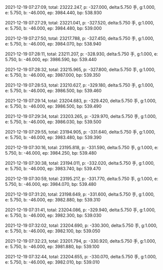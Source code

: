 2021-12-19 07:27:09, total: 23222.247, p: -327.000, delta:5.750 手, g:1.000, e: 5.750, b: -46.000, ep: 3984.440, bp: 538.930

2021-12-19 07:27:29, total: 23221.041, p: -327.520, delta:5.750 手, g:1.000, e: 5.750, b: -46.000, ep: 3984.480, bp: 539.000

2021-12-19 07:27:50, total: 23217.788, p: -327.450, delta:5.750 手, g:1.000, e: 5.750, b: -46.000, ep: 3984.070, bp: 538.940

2021-12-19 07:28:11, total: 23211.207, p: -328.930, delta:5.750 手, g:1.000, e: 5.750, b: -46.000, ep: 3986.590, bp: 539.440

2021-12-19 07:28:32, total: 23215.965, p: -327.800, delta:5.750 手, g:1.000, e: 5.750, b: -46.000, ep: 3987.000, bp: 539.350

2021-12-19 07:28:53, total: 23210.627, p: -329.180, delta:5.750 手, g:1.000, e: 5.750, b: -46.000, ep: 3986.500, bp: 539.460

2021-12-19 07:29:14, total: 23204.683, p: -329.420, delta:5.750 手, g:1.000, e: 5.750, b: -46.000, ep: 3986.500, bp: 539.490

2021-12-19 07:29:34, total: 23203.265, p: -329.970, delta:5.750 手, g:1.000, e: 5.750, b: -46.000, ep: 3986.030, bp: 539.500

2021-12-19 07:29:55, total: 23194.905, p: -331.640, delta:5.750 手, g:1.000, e: 5.750, b: -46.000, ep: 3983.480, bp: 539.390

2021-12-19 07:30:16, total: 23195.818, p: -331.590, delta:5.750 手, g:1.000, e: 5.750, b: -46.000, ep: 3984.250, bp: 539.480

2021-12-19 07:30:38, total: 23194.011, p: -332.020, delta:5.750 手, g:1.000, e: 5.750, b: -46.000, ep: 3983.740, bp: 539.470

2021-12-19 07:30:59, total: 23195.217, p: -331.770, delta:5.750 手, g:1.000, e: 5.750, b: -46.000, ep: 3984.070, bp: 539.480

2021-12-19 07:31:20, total: 23198.649, p: -331.600, delta:5.750 手, g:1.000, e: 5.750, b: -46.000, ep: 3982.880, bp: 539.310

2021-12-19 07:31:41, total: 23204.086, p: -329.940, delta:5.750 手, g:1.000, e: 5.750, b: -46.000, ep: 3982.300, bp: 539.030

2021-12-19 07:32:02, total: 23204.690, p: -330.300, delta:5.750 手, g:1.000, e: 5.750, b: -46.000, ep: 3982.100, bp: 539.050

2021-12-19 07:32:23, total: 23201.794, p: -330.920, delta:5.750 手, g:1.000, e: 5.750, b: -46.000, ep: 3981.880, bp: 539.100

2021-12-19 07:32:44, total: 23204.655, p: -330.070, delta:5.750 手, g:1.000, e: 5.750, b: -46.000, ep: 3982.010, bp: 539.010